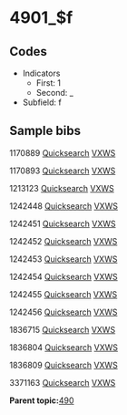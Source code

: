 # 4901\_$f

## Codes

-   Indicators
    -   First: 1
    -   Second: \_
-   Subfield: f

## Sample bibs

1170889 [Quicksearch](https://search.library.yale.edu/catalog/1170889) [VXWS](http://prodorbis.library.yale.edu:7014/vxws/GetHoldingsService?bibId=1170889)

1170893 [Quicksearch](https://search.library.yale.edu/catalog/1170893) [VXWS](http://prodorbis.library.yale.edu:7014/vxws/GetHoldingsService?bibId=1170893)

1213123 [Quicksearch](https://search.library.yale.edu/catalog/1213123) [VXWS](http://prodorbis.library.yale.edu:7014/vxws/GetHoldingsService?bibId=1213123)

1242448 [Quicksearch](https://search.library.yale.edu/catalog/1242448) [VXWS](http://prodorbis.library.yale.edu:7014/vxws/GetHoldingsService?bibId=1242448)

1242451 [Quicksearch](https://search.library.yale.edu/catalog/1242451) [VXWS](http://prodorbis.library.yale.edu:7014/vxws/GetHoldingsService?bibId=1242451)

1242452 [Quicksearch](https://search.library.yale.edu/catalog/1242452) [VXWS](http://prodorbis.library.yale.edu:7014/vxws/GetHoldingsService?bibId=1242452)

1242453 [Quicksearch](https://search.library.yale.edu/catalog/1242453) [VXWS](http://prodorbis.library.yale.edu:7014/vxws/GetHoldingsService?bibId=1242453)

1242454 [Quicksearch](https://search.library.yale.edu/catalog/1242454) [VXWS](http://prodorbis.library.yale.edu:7014/vxws/GetHoldingsService?bibId=1242454)

1242455 [Quicksearch](https://search.library.yale.edu/catalog/1242455) [VXWS](http://prodorbis.library.yale.edu:7014/vxws/GetHoldingsService?bibId=1242455)

1242456 [Quicksearch](https://search.library.yale.edu/catalog/1242456) [VXWS](http://prodorbis.library.yale.edu:7014/vxws/GetHoldingsService?bibId=1242456)

1836715 [Quicksearch](https://search.library.yale.edu/catalog/1836715) [VXWS](http://prodorbis.library.yale.edu:7014/vxws/GetHoldingsService?bibId=1836715)

1836804 [Quicksearch](https://search.library.yale.edu/catalog/1836804) [VXWS](http://prodorbis.library.yale.edu:7014/vxws/GetHoldingsService?bibId=1836804)

1836809 [Quicksearch](https://search.library.yale.edu/catalog/1836809) [VXWS](http://prodorbis.library.yale.edu:7014/vxws/GetHoldingsService?bibId=1836809)

3371163 [Quicksearch](https://search.library.yale.edu/catalog/3371163) [VXWS](http://prodorbis.library.yale.edu:7014/vxws/GetHoldingsService?bibId=3371163)

**Parent topic:**[490](../../tags/490/490.md)

